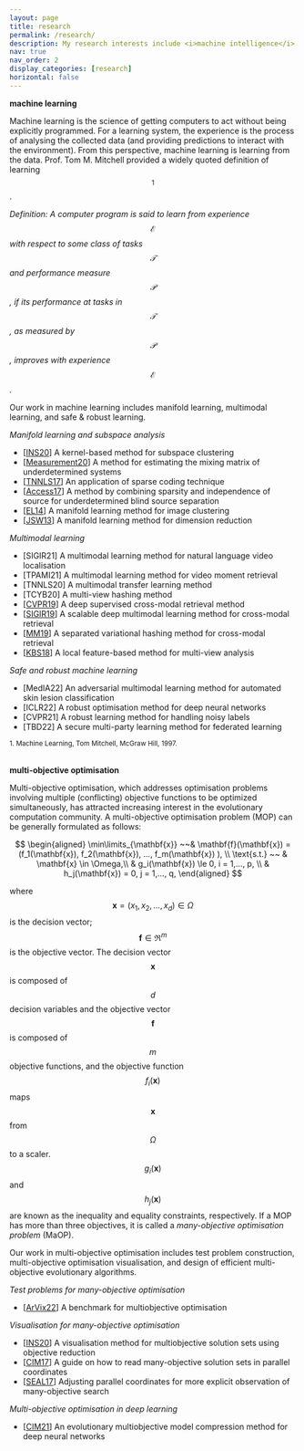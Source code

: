 ```yaml
---
layout: page
title: research
permalink: /research/
description: My research interests include <i>machine intelligence</i> and <i>evolutionary computation</i>. Currently, I focus on machine learning, multi-objective optimisation, and their applications in real-world systems.
nav: true
nav_order: 2
display_categories: [research]
horizontal: false
---
```


<strong>machine learning</strong>

Machine learning is the science of getting computers to act without being explicitly programmed. For a learning system, the experience is the process of analysing the collected data (and providing predictions to interact with the environment). From this perspective, machine learning is learning from the data. Prof. Tom M. Mitchell provided a widely quoted definition of learning$$^1$$.

<i>Definition: A computer program is said to learn from experience $$\mathcal{E}$$ with respect to some class of tasks $$\mathcal{T}$$and performance measure $$\mathcal{P}$$, if its performance at tasks in $$\mathcal{T}$$, as measured by $$\mathcal{P}$$, improves with experience $$\mathcal{E}$$.</i>

Our work in machine learning includes manifold learning, multimodal learning, and safe & robust learning.

<i>Manifold learning and subspace analysis</i>
<ul>
<li>[<a href="https://arxiv.org/abs/1705.05108">INS20</a>] A kernel-based method for subspace clustering</li>
<li>[<a href="https://doi.org/10.1016/j.measurement.2019.107268">Measurement20</a>] A method for estimating the mixing matrix of underdetermined systems</li>
<li>[<a href="http://ieeexplore.ieee.org/stamp/stamp.jsp?arnumber=7583658">TNNLS17</a>] An application of sparse coding technique</li>
<li>[<a href="http://ieeexplore.ieee.org/stamp/stamp.jsp?tp=&amp;arnumber=8081738">Access17</a>] A method by combining sparsity and independence of source for underdetermined blind source separation</li>
<li>[<a href="http://ieeexplore.ieee.org/stamp/stamp.jsp?arnumber=6838846/">EL14</a>] A manifold learning method for image clustering</li>
<li>[<a href="http://www.jsoftware.us/vol8/jsw0802-21.pdf">JSW13</a>] A manifold learning method for dimension reduction</li>
</ul>

<i>Multimodal learning</i>
<ul>
<li>[SIGIR21] A multimodal learning method for natural language video localisation</li>
<li>[TPAMI21] A multimodal learning method for video moment retrieval</li>
<li>[TNNLS20] A multimodal transfer learning method</li>
<li>[TCYB20] A multi-view hashing method</li>
<li>[<a href="https://liangli-zhen.github.io/papers/CVPR2019_Deep_Supervised_Cross_modal_Retrieval.pdf">CVPR19</a>] A deep supervised cross-modal retrieval method</li>
<li>[<a href="https://liangli-zhen.github.io/papers/SIGIR2019_Scalable_Deep_Multimodal_Learning_for_Cross-Modal_Retrieval.pdf">SIGIR19</a>] A scalable deep multimodal learning method for cross-modal retrieval</li>
<li>[<a href="https://liangli-zhen.github.io/papers/SVHN.pdf">MM19</a>] A separated variational hashing method for cross-modal retrieval</li>
<li>[<a href="https://www.sciencedirect.com/science/article/pii/S0950705118300595">KBS18</a>] A local feature-based method for multi-view analysis</li>
</ul>

<i>Safe and robust machine learning</i>
<ul>
<li>[MedIA22] An adversarial multimodal learning method for automated skin lesion classification</li>
<li>[ICLR22] A robust optimisation method for deep neural networks</li>
<li>[CVPR21] A robust learning method for handling noisy labels</li>
<li>[TBD22] A secure multi-party learning method for federated learning</li>
</ul>

<sup id="fn1">1. Machine Learning, Tom Mitchell, McGraw Hill, 1997.</sup><br><br>


<strong>multi-objective optimisation</strong>


Multi-objective optimisation, which addresses optimisation problems involving multiple (conflicting) objective functions to be optimized simultaneously, has attracted increasing interest in the evolutionary computation community. A multi-objective optimisation problem (MOP) can be generally 
formulated as follows:

$$
  \begin{aligned} 
  \min\limits_{\mathbf{x}} ~~& \mathbf{f}(\mathbf{x}) = (f_1(\mathbf{x}), f_2(\mathbf{x}), ..., f_m(\mathbf{x}) ), \\ 
  \text{s.t.}  ~~ & \mathbf{x} \in \Omega,\\ 
  & g_i(\mathbf{x}) \le 0, i = 1,..., p, \\  
  & h_j(\mathbf{x}) = 0, j = 1,..., q,  
  \end{aligned} 
$$

where $$\mathbf{x} = (x_1, x_2, \dots, x_d) \in \Omega$$ is the decision vector; $$\mathbf{f} \in \Re^m$$ is the objective vector. The decision vector $$\mathbf{x}$$ is composed of $$d$$ decision variables and the objective vector $$\mathbf{f}$$ is composed of $$m$$ objective functions, and the objective function $$f_i(\mathbf{x})$$ maps $$\mathbf{x}$$ from $$\Omega$$ to a scaler. $$g_i(\mathbf{x})$$ and $$h_j(\mathbf{x})$$ are known as the inequality and equality constraints, respectively. If a MOP has more than three objectives, it is called a <em>many-objective optimisation problem</em> (MaOP).
	
Our work in multi-objective optimisation includes test problem construction, multi-objective optimisation visualisation, and design of efficient multi-objective evolutionary algorithms.
	
<i>Test problems for many-objective optimisation</i>
<ul>
<li>[<a href="https://arxiv.org/abs/1806.02706">ArVix22</a>] A benchmark for multiobjective optimisation</li>
</ul>

<i>Visualisation for many-objective optimisation</i>
<ul>
<li>[<a href="https://authors.elsevier.com/c/1aA174ZQDzkdh">INS20</a>] A visualisation method for multiobjective solution sets using objective reduction</li>
<li>[<a href="http://ieeexplore.ieee.org/stamp/stamp.jsp?arnumber=8065139">CIM17</a>] A guide on how to read many-objective solution sets in parallel coordinates</li>
<li>[<a href="https://liangli-zhen.github.io/papers/APC.pdf">SEAL17</a>] Adjusting parallel coordinates for more explicit observation of many-objective search</li>
</ul>


<i>Multi-objective optimisation in deep learning</i>
<ul>	
<li>[<a href="https://ieeexplore.ieee.org/abstract/document/9492169/">CIM21</a>] An evolutionary multiobjective model compression method for deep neural networks</li>
</ul><br>
